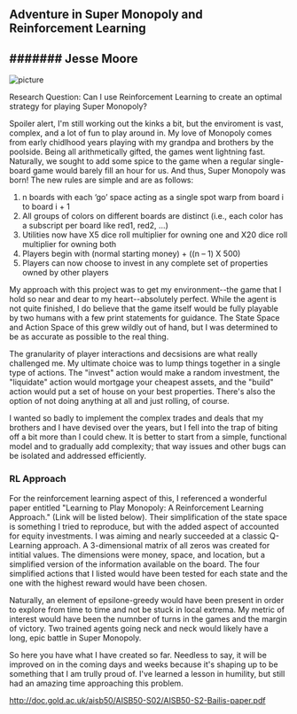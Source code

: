 ## Adventure in Super Monopoly and Reinforcement Learning
####### Jesse Moore
------

![picture](“https://www.publicdomainpictures.net/pictures/210000/velka/monopoly-game-board.jpg”)

Research Question: Can I use Reinforcement Learning to create an optimal strategy for playing Super Monopoly?

Spoiler alert, I'm still working out the kinks a bit, but the enviroment is vast, complex, and a lot of fun to play around in. My love of Monopoly comes from early chidlhood years playing with my grandpa and brothers by the poolside. Being all arithmetically gifted, the games went lightning fast. Naturally, we sought to add some spice to the game when a regular single-board game would barely fill an hour for us. And thus, Super Monopoly was born! The new rules are simple and are as follows:


1) n boards with each ‘go’ space acting as a single spot warp from board i to board i + 1 
2) All groups of colors on different boards are distinct (i.e., each color has a subscript per board like red1, red2, …)
3) Utilities now have X5 dice roll multiplier for owning one and X20 dice roll multiplier for owning both
4) Players begin with (normal starting money) + ((n – 1) X 500)
5) Players can now choose to invest in any complete set of properties owned by other players


My approach with this project was to get my environment--the game that I hold so near and dear to my heart--absolutely perfect. While the agent is not quite finished, I do believe that the game itself would be fully playable by two humans with a few print statements for guidance. The State Space and Action Space of this grew wildly out of hand, but I was determined to be as accurate as possible to the real thing. 

The granularity of player interactions and decsisions are what really challenged me. My ultimate choice was to lump things together in a single type of actions. The "invest" action would make a random investment, the "liquidate" action would mortgage your cheapest assets, and the "build" action would put a set of house on your best properties. There's also the option of not doing anything at all and just rolling, of course.

I wanted so badly to implement the complex trades and deals that my brothers and I have devised over the years, but I fell into the trap of biting off a bit more than I could chew. It is better to start from a simple, functional model and to gradually add complexity; that way issues and other bugs can be isolated and addressed efficiently. 


### RL Approach

For the reinforcement learning aspect of this, I referenced a wonderful paper entitled "Learning to Play Monopoly: A Reinforcement Learning Approach." (Link will be listed below). Their simplification of the state space is something I tried to reproduce, but with the added aspect of accounted for equity investments. I was aiming and nearly succeeded at a classic Q-Learning approach. A 3-dimensional matrix of all zeros was created for intitial values. The dimensions were money, space, and location, but a simplified version of the information available on the board. The four simplified actions that I listed would have been tested for each state and the one with the highest reward would have been chosen.

Naturally, an element of epsilone-greedy would have been present in order to explore from time to time and not be stuck in local extrema. My metric of interest would have been the numnber of turns in the games and the margin of victory. Two trained agents going neck and neck would likely have a long, epic battle in Super Monopoly. 

So here you have what I have created so far. Needless to say, it will be improved on in the coming days and weeks because it's shaping up to be something that I am trully proud of. I've learned a lesson in humility, but still had an amazing time approaching this problem. 

http://doc.gold.ac.uk/aisb50/AISB50-S02/AISB50-S2-Bailis-paper.pdf
